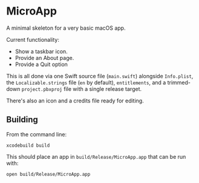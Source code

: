 # MicroApp

A minimal skeleton for a very basic macOS app.

Current functionality:

- Show a taskbar icon.
- Provide an About page.
- Provide a Quit option

This is all done via one Swift source file (`main.swift`) alongside
`Info.plist`, the `Localizable.strings` file (`en` by default),
`entitlements`, and a trimmed-down `project.pbxproj` file with a
single release target.

There's also an icon and a credits file ready for editing.

## Building

From the command line:

    xcodebuild build
    
This should place an app in `build/Release/MicroApp.app` that can be run with:

    open build/Release/MicroApp.app
